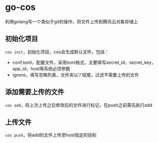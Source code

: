 # go-cos
利用golang写一个类似于git的操作，将文件上传到腾讯云对象存储上

## 初始化项目
`cos init`，初始化项目，cos会生成默认文件，包括：
* conf.toml，配置文件，采用toml格式，主要填写secret_id，secret_key，app_id，host等系统必须参数
* ignore，填写忽略列表，文件夹以'/'结尾，过滤不需要上传的文件

## 添加需要上传的文件
`cos add`，将上次上传之后修改后的文件进行标记，在push之前需先执行add

## 上传文件
`cos push`，将add的文件上传至host指定的目标